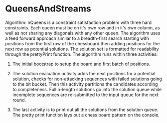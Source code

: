 # QueensAndStreams
Algorithm: nQueens is a constraint satisfaction problem with three hard constraints.  Each queen must be on it's own row and in it's own column, 
as well as not sharing any diagonals with any other queen. The algorithm uses a feed forward approach similar to a breadth-first search starting 
with positions from the first row of the chessboard then adding positions for the next row as potential solutions. The solution set is formatted 
for readability through the prettyPrint function. 
The algorithm runs within three activities:

1. The initial bootstrap to setup the board and first batch of positions.

2.  The solution evaluation activity adds the next positions for a potential solution, checks for non-attacking sequences with failed solutions
going to the bit bucket. Then this activity partitions the candidates according to completeness. Full n-length solutions go into the solution queue while
incomplete sequences are re-submitted to the input queue for the next round.

3.  The last activity is to print out all the solutions from the solution queue.  The pretty print function
lays out a chess board pattern on the console.
   
